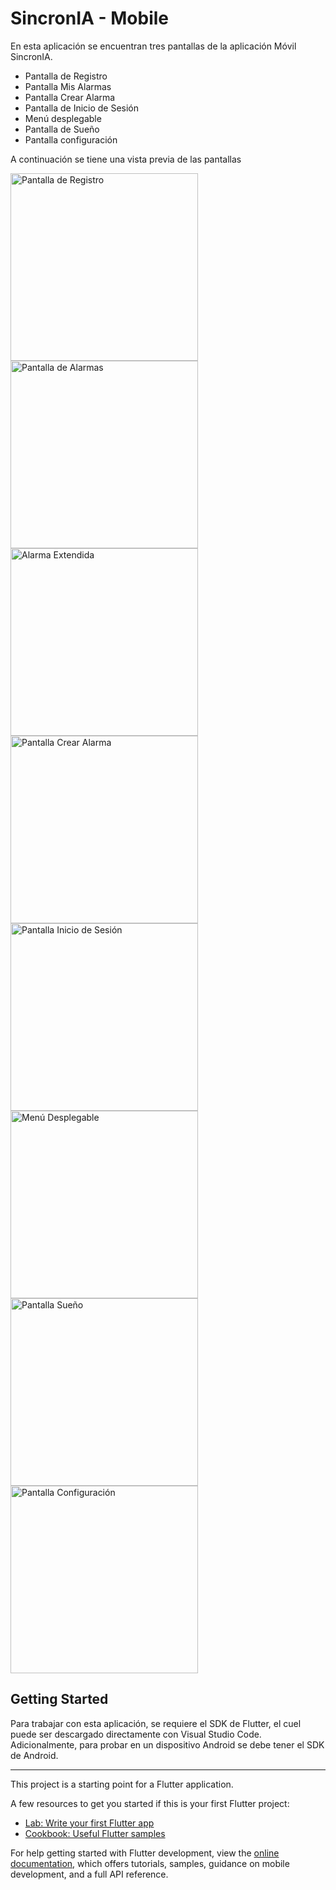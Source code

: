 # SincronIA - Mobile
En esta aplicación se encuentran tres pantallas de la aplicación Móvil SincronIA.

- Pantalla de Registro
- Pantalla Mis Alarmas
- Pantalla Crear Alarma
- Pantalla de Inicio de Sesión
- Menú desplegable
- Pantalla de Sueño
- Pantalla configuración
  
A continuación se tiene una vista previa de las pantallas

<img src="https://github.com/user-attachments/assets/56bf361d-fa17-43d4-bae5-7efe4f2dd331" alt="Pantalla de Registro" width="300"/>
<img src="https://github.com/user-attachments/assets/302d150c-bff4-4b89-be61-6f8ed6eb21b3" alt="Pantalla de Alarmas" width="300"/>
<img src="https://github.com/user-attachments/assets/6f2e0bf2-34dd-4f67-8080-581634595454" alt="Alarma Extendida" width="300"/>
<img src="https://github.com/user-attachments/assets/856816a9-55de-4f0c-8808-7c7e07f7156e" alt="Pantalla Crear Alarma" width="300"/>
<img src="https://github.com/user-attachments/assets/b0683b9e-a95c-4d58-a602-ab6748aa1348" alt="Pantalla Inicio de Sesión" width="300"/>
<img src="https://github.com/user-attachments/assets/1f62af2a-dce9-4552-aa9d-f481aef930e9" alt="Menú Desplegable" width="300"/>
<img src="https://github.com/user-attachments/assets/543993d3-4f0a-4b78-9a1b-4c86375a68a6" alt="Pantalla Sueño" width="300"/>
<img src="https://github.com/user-attachments/assets/5ebaf74c-16c7-4166-bda0-d8d8079940e8" alt="Pantalla Configuración" width="300"/>





## Getting Started
Para trabajar con esta aplicación, se requiere el SDK de Flutter, el cuel puede ser descargado directamente con Visual Studio Code. Adicionalmente, para probar en un dispositivo Android se debe tener el SDK de Android.

____________________________________________________________
This project is a starting point for a Flutter application.

A few resources to get you started if this is your first Flutter project:

- [Lab: Write your first Flutter app](https://docs.flutter.dev/get-started/codelab)
- [Cookbook: Useful Flutter samples](https://docs.flutter.dev/cookbook)

For help getting started with Flutter development, view the
[online documentation](https://docs.flutter.dev/), which offers tutorials,
samples, guidance on mobile development, and a full API reference.

